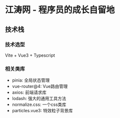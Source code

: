 # 江涛网  - 程序员的成长自留地

## 技术栈

### 技术选型

Vite + Vue3 + Typescript

### 相关类库

* pinia: 全局状态管理
* vue-router@4: Vue路由管理
* axios: 前端请求库
* lodash: 强大的通用工具方法
* normalize.css: 一个css类库
* particles.vue3: 特效粒子背景库
